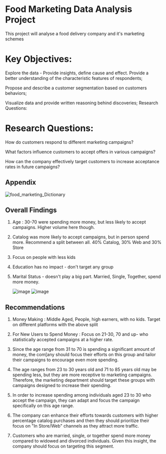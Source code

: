 # Food Marketing Data Analysis Project

This project will analyse a food delivery company and it's marketing schemes


# Key Objectives:

Explore the data - Provide insights, define cause and effect. Provide a better understanding of the characteristic features of respondents;

Propose and describe a customer segmentation based on customers behaviors;

Visualize data and provide written reasoning behind discoveries;
Research Questions:

# Research Questions:

How do customers respond to different marketing campaigns?

What factors influence customers to accept offers in various campaigns?

How can the company effectively target customers to increase acceptance rates in future campaigns?


## Appendix

![food_marketing_Dictionary](https://github.com/user-attachments/assets/8fdc77a3-8fcf-4f99-80ed-7132f7fc27b8)

## Overall Findings
1. Age : 30-70 were spending more money, but less likely to accept campaigns. Higher volume here though.
2. Catalog was more likely to accept campaigns, but in person spend more. Recommend a split between all. 40% Catalog, 30% Web and 30% Store
3. Focus on people with less kids
4. Education has no impact - don't target any group
5. Marital Status - doesn't play a big part. Married, Single, Together, spend more money.

   ![image](https://github.com/user-attachments/assets/b3fa3c44-cb0c-47b2-a167-2e9b57536f65)
   ![image](https://github.com/user-attachments/assets/43b60044-9c80-4927-9b4f-aff8a2b9defd)



## Recommendations

1. Money Making : Middle Aged, People, high earners, with no kids. Target on different platforms with the above split

2. For New Users to Spend Money : Focus on 21-30, 70 and up- who statistically accepted campaigns at a higher rate.

3. Since the age range from 31 to 70 is spending a significant amount of money, the com[any should focus their efforts on this group and tailor their campaigns to encourage even more spending.

4. The age ranges from 23 to 30 years old and 71 to 85 years old may be spending less, but they are more receptive to marketing campaigns. Therefore, the marketing department should target these groups with campaigns designed to increase their spending.

5. In order to increase spending among individuals aged 23 to 30 who accept the campaign, they can adapt and focus the campaign specifically on this age range.

6. The company can enhance their efforts towards customers with higher percentage catalog purchases and then they should prioritize their focus on "In Store/Web" channels as they attract more traffic.

7. Customers who are married, single, or together spend more money compared to widowed and divorced individuals. Given this insight, the company should focus on targeting this segment.
